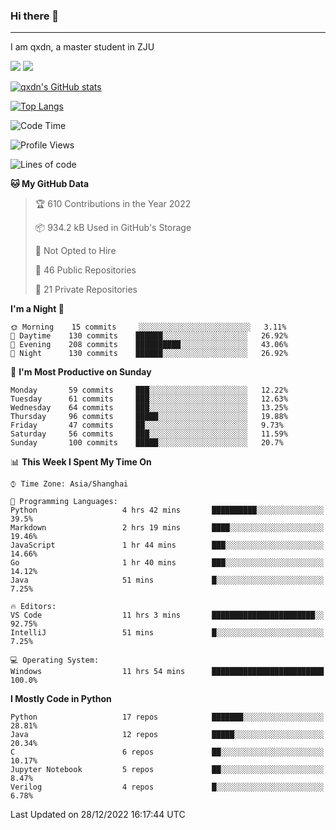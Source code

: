 ### Hi there 👋
---

I am qxdn, a master student in ZJU

[![](https://img.shields.io/badge/blog-qxdn-brightgreen?style=for-the-badge&logo=hexo)](https://qianxu.run) [![](https://img.shields.io/badge/bilibili-qxdn-ff69b4?style=for-the-badge&logo=Bilibili)](https://space.bilibili.com/11674667)


[![qxdn's GitHub stats](https://github-readme-stats.vercel.app/api?username=qxdn&count_private=true&show_icons=true)](https://github.com/qxdn)

[![Top Langs](https://github-readme-stats.vercel.app/api/top-langs/?username=qxdn&layout=compact)](https://github.com/qxdn)

<!--START_SECTION:waka-->
![Code Time](http://img.shields.io/badge/Code%20Time-702%20hrs%2047%20mins-blue)

![Profile Views](http://img.shields.io/badge/Profile%20Views-31-blue)

![Lines of code](https://img.shields.io/badge/From%20Hello%20World%20I%27ve%20Written-1%20Million%20lines%20of%20code-blue)

**🐱 My GitHub Data** 

> 🏆 610 Contributions in the Year 2022
 > 
> 📦 934.2 kB Used in GitHub's Storage 
 > 
> 🚫 Not Opted to Hire
 > 
> 📜 46 Public Repositories 
 > 
> 🔑 21 Private Repositories  
 > 
**I'm a Night 🦉** 

```text
🌞 Morning    15 commits     ░░░░░░░░░░░░░░░░░░░░░░░░░   3.11% 
🌆 Daytime    130 commits    ██████░░░░░░░░░░░░░░░░░░░   26.92% 
🌃 Evening    208 commits    ██████████░░░░░░░░░░░░░░░   43.06% 
🌙 Night      130 commits    ██████░░░░░░░░░░░░░░░░░░░   26.92%

```
📅 **I'm Most Productive on Sunday** 

```text
Monday       59 commits     ███░░░░░░░░░░░░░░░░░░░░░░   12.22% 
Tuesday      61 commits     ███░░░░░░░░░░░░░░░░░░░░░░   12.63% 
Wednesday    64 commits     ███░░░░░░░░░░░░░░░░░░░░░░   13.25% 
Thursday     96 commits     █████░░░░░░░░░░░░░░░░░░░░   19.88% 
Friday       47 commits     ██░░░░░░░░░░░░░░░░░░░░░░░   9.73% 
Saturday     56 commits     ███░░░░░░░░░░░░░░░░░░░░░░   11.59% 
Sunday       100 commits    █████░░░░░░░░░░░░░░░░░░░░   20.7%

```


📊 **This Week I Spent My Time On** 

```text
⌚︎ Time Zone: Asia/Shanghai

💬 Programming Languages: 
Python                   4 hrs 42 mins       ██████████░░░░░░░░░░░░░░░   39.5% 
Markdown                 2 hrs 19 mins       ████░░░░░░░░░░░░░░░░░░░░░   19.46% 
JavaScript               1 hr 44 mins        ███░░░░░░░░░░░░░░░░░░░░░░   14.66% 
Go                       1 hr 40 mins        ███░░░░░░░░░░░░░░░░░░░░░░   14.12% 
Java                     51 mins             █░░░░░░░░░░░░░░░░░░░░░░░░   7.25%

🔥 Editors: 
VS Code                  11 hrs 3 mins       ███████████████████████░░   92.75% 
IntelliJ                 51 mins             █░░░░░░░░░░░░░░░░░░░░░░░░   7.25%

💻 Operating System: 
Windows                  11 hrs 54 mins      █████████████████████████   100.0%

```

**I Mostly Code in Python** 

```text
Python                   17 repos            ███████░░░░░░░░░░░░░░░░░░   28.81% 
Java                     12 repos            █████░░░░░░░░░░░░░░░░░░░░   20.34% 
C                        6 repos             ██░░░░░░░░░░░░░░░░░░░░░░░   10.17% 
Jupyter Notebook         5 repos             ██░░░░░░░░░░░░░░░░░░░░░░░   8.47% 
Verilog                  4 repos             █░░░░░░░░░░░░░░░░░░░░░░░░   6.78%

```



 Last Updated on 28/12/2022 16:17:44 UTC
<!--END_SECTION:waka-->

<!--
**qxdn/qxdn** is a ✨ _special_ ✨ repository because its `README.md` (this file) appears on your GitHub profile.

Here are some ideas to get you started:

- 🔭 I’m currently working on ...
- 🌱 I’m currently learning ...
- 👯 I’m looking to collaborate on ...
- 🤔 I’m looking for help with ...
- 💬 Ask me about ...
- 📫 How to reach me: ...
- 😄 Pronouns: ...
- ⚡ Fun fact: ...
-->
